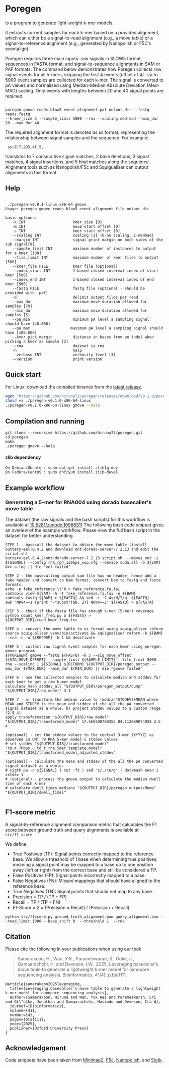# Poregen

Is a program to generate light-weight k-mer models.

It extracts current samples for each k-mer based on a provided alignment, which can either be a signal-to-read alignment (e.g., a move table) or a signal-to-reference alignment (e.g., generated by Nanopolish or F5C’s eventalign) 

Poregen requires three main inputs: raw signals in SLOW5 format, sequences in FASTA format, and signal-to-sequence alignments in SAM or PAF formats. The command below demonstrates how Poregen collects raw signal events for all 5-mers, skipping the first 4 events (offset of 4). Up to 5000 event samples are collected for each k-mer. The signal is converted to pA values and normalised using Median-Median Absolute Deviation (Med-MAD) scaling. Only events with lengths between 20 and 40 signal points are retained:

````

poregen gmove reads.blow5 event-alignment.paf output_dir --fastq reads.fastq
--k-mer_size 5 --sample_limit 5000 --rna --scaling med-mad --min_dur 20 --max_dur 40

````

The required alignment format is denoted as ss format, representing the relationship between signal samples and the sequence. For example:
````
 ss:Z:7,2D3,4I,5,
````
translates to 7 consecutive signal matches, 2 base deletions, 3 signal matches, 4 signal insertions, and 5 final matches along the sequence. Alignment tools such as Nanopolish/F5c and Squigualiser can output alignments in this format.


## Help
````

 ./poregen-v0.0.1-linux-x86-64 gmove
Usage: poregen gmove reads.blow5 event_alignment_file output_dir

basic options:
   -k INT                     kmer_size [9]
   -m INT                     move start offset [0]
   -s INT                     kmer start offset [0]
   --scaling INT              scaling [1] (0-no scaling, 1-medmad)
   --margin INT               signal print margin on both sides of the sub signal[0] 
   --sample_limit INT         maximum number of instances to output for a kmer [100] 
   --file_limit INT           maximum number of kmer files to output [500] 
   --kmer_file FILE           kmer file (optional) 
   --index_start INT          1-based closed interval index of start kmer [500] 
   --index_end INT            1-based closed interval index of end kmer [500] 
   --fastq FILE               fastq file (optional - should be provided with .paf) 
   -d                         delimit output files per read
   --max_dur                  maximum move duration allowed for samples [70]
   --min_dur                  maximum move duration allowed for samples [5]
   --pa_min                   minimum pA level a sampling signal should have [40.000]
   --pa_max                  maximum pA level a sampling signal should have [180.000]
   --kmer_pick_margin         distance in bases from an indel when picking a kmer as sample [2]
   --rna                      dataset is rna
   -h                         help
   --verbose INT              verbosity level [3]
   --version                  print version

````
## Quick start

For Linux: download the compiled binaries from the [latest release](https://github.com/hiruna72/poregen/releases).
```sh
wget "https://github.com/hiruna72/poregen/releases/download/v0.1.0/poregen-v0.1.0-x86-64-linux"
chmod +x ./poregen-v0.1.0-x86-64-linux
./poregen-v0.1.0-x86-64-linux gmove --help
```

## Compilation and running

```
git clone --recursive https://github.com/hiruna72/poregen.git
cd poregen
make
./poregen gmove --help
```
#### zlib dependency
```
On Debian/Ubuntu : sudo apt-get install zlib1g-dev
On Fedora/CentOS : sudo dnf/yum install zlib-devel
```

## Example workflow
### Generating a 5-mer for RNA004 using dorado basecaller's move table
The dataset (the raw signals and the bash scripts) for this workflow is available at [10.5281/zenodo.10966311](https://doi.org/10.5281/zenodo.10966311)
The following bash code snippet gives an overiew of the example workflow. Please view the full bash script in the dataset for better understanding.

````
STEP 1 - basecall the dataset to obtain the move table (install buttery-eel-0.4.2 and download ont-dorado-server-7.2.13 and edit the script.sh)
buttery-eel-0.4.2+ont-dorado-server-7.2.13.script.sh  --moves_out -i ${SIGNAL} --config rna_rp4_130bps_sup.cfg --device cuda:all -o ${SAM} &>> a.log || die "eel failed"

STEP 2 - the basecalling output sam file has no header; hence add a fake header and convert to bam format. convert bam to fastq and fasta formats.
echo -e fake_reference'\t'0 > fake_reference.fa.fai
samtools view ${SAM} -h -t fake_reference.fa.fai -o ${BAM}
samtools fastq ${BAM} > ${FASTQ} && sed -i '2~4s/N/T/g' ${FASTQ}
awk 'NR%4==1 {print ">"substr($0, 2)} NR%4==2' ${FASTQ} > ${FASTA}

STEP 3 - check if the fasta file has enough k-mer (5-mer) coverage
python count_kmer_freq.py 5 ${FASTA} > ${OUTPUT_DIR}/read_kmer_freq.txt

STEP 4 - convert the move table to ss format using squigualiser reform
source squigualiser_venv/bin/activate && squigualiser reform -b ${BAM} --rna -c -o ${REFORM} -k 1 && deactivate

STEP 5 - collect raw signal event samples for each kmer using poregen gmove program
${POREGEN} gmove --fastq ${FASTQ} -k 5 --sig_move_offset ${SIG_MOVE_OFFSET} --sample_limit ${SAMPLE_LIMIT} --file_limit 5000 --rna --scaling 1 ${SIGNAL} ${REFORM} ${OUTPUT_DIR}/poregen_output --max_dur ${MAX_DUR} --min_dur ${MIN_DUR} || die "gmove failed"

STEP 6 - use the collected smaples to calculate median and stddev for each kmer to get a raw k-mer model
calculate_mean_stddev_all "${OUTPUT_DIR}/poregen_output/dump" "${OUTPUT_DIR}/raw_model" 3.1

STEP 7 - a) transform the median value to (median*STDDEV)+MEAN where MEAN and STDDEV is the mean and stddev of the all the pA converted signal dataset as a whole. b) project stddev values to a custom range [2.5 4]
apply_transformation "${OUTPUT_DIR}/raw_model" "${OUTPUT_DIR}/transformed_model" 17.569300789355 84.112089074928 2.5 4

(optional) - set the stddev values to the central 3-mer (XYYYZ) as observed in ONT r9 RNA 5-mer model's stddev values
# set_stddev "${OUTPUT_DIR}/transformed_model" "r9.4_70bps.u_to_t_rna.5mer.template.model" "${OUTPUT_DIR}/transformed_model_adjusted_stddev"

(optional) - calculate the mean and stddev of the all the pA converted signal dataset as a whole.
# sigtk pa -n ${SIGNAL} | cut -f3 | sed 's/,/\n/g' | datamash mean 1 sstdev 1
# (optional) - process the gmove output to calculate the median dwell time of each k-mer
# calculate_dwell_times_medians "${OUTPUT_DIR}/poregen_output/dump" "${OUTPUT_DIR}/dwell_times"


````

## F1-score metric

A signal-to-reference alignment comparison metric that calculates the F1 score between ground truth and query alignments is available at `src/f1_score`

We define:
* True Positives (TP): Signal points correctly mapped to the reference base. We allow a threshold of 1 base when determining true positives, meaning a signal point may be mapped to a base up to one position away (left or right) from the correct base and still be considered a TP.
* False Positives (FP): Signal points incorrectly mapped to a base.
* False Negatives (FN): Missed mappings that should have aligned to the reference base.
* True Negatives (TN): Signal points that should not map to any base.
* Precision = TP / (TP + FP)
* Recall = TP / (TP + FN)
* F1-Score = 2 × (Precision × Recall) / (Precision + Recall)

````
python src/f1score.py ground_truth_alignment.bam query_alignment.bam --read_limit 1000 --base_shift 0  --threshold 1  --rna
````

## Citation

Please cite the following in your publications when using our tool:

> Samarakoon, H., Wan, Y.K., Parameswaran, S., Göke, J., Gamaarachchi, H. and Deveson, I.W., 2025. Leveraging basecaller’s move table to generate a lightweight k-mer model for nanopore sequencing analysis. Bioinformatics, 41(4), p.btaf111.

```
@article{samarakoon2025leveraging,
  title={Leveraging basecaller’s move table to generate a lightweight k-mer model for nanopore sequencing analysis},
  author={Samarakoon, Hiruna and Wan, Yuk Kei and Parameswaran, Sri and G{\"o}ke, Jonathan and Gamaarachchi, Hasindu and Deveson, Ira W},
  journal={Bioinformatics},
  volume={41},
  number={4},
  pages={btaf111},
  year={2025},
  publisher={Oxford University Press}
}

```

## Acknowledgement
Code snippets have been taken from [Minimap2](https://github.com/lh3/minimap2), [F5c](https://github.com/hasindu2008/f5c), [Nanopolish](https://github.com/jts/nanopolish), and [Sigtk](https://github.com/hasindu2008/sigtk).




